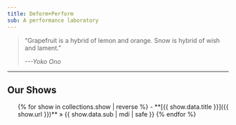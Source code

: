 ```yaml
---
title: Deform+Perform
sub: A performance laboratory
---
```


> “Grapefruit is a hybrid of lemon and orange. Snow is hybrid of wish and lament.”
>
> _---Yoko Ono_

------

## Our Shows

<ul>
{% for show in collections.show | reverse %}
- **[{{ show.data.title }}]({{ show.url }})** » {{ show.data.sub | mdi | safe }}
{% endfor %}
</ul>
